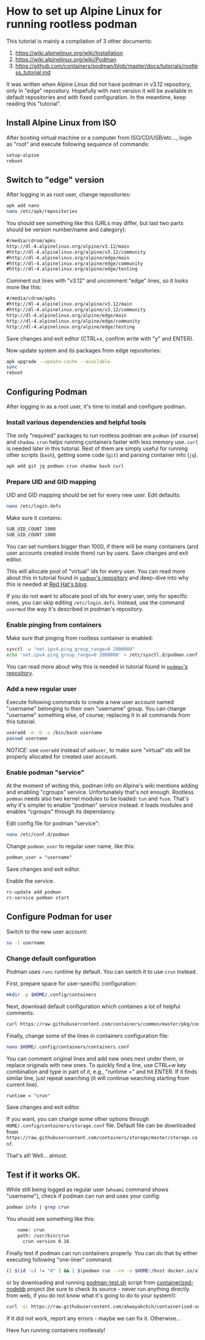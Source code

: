 How to set up Alpine Linux for running rootless podman
======================================================

This tutorial is mainly a compilation of 3 other documents:

1. https://wiki.alpinelinux.org/wiki/Installation
2. https://wiki.alpinelinux.org/wiki/Podman
3. https://github.com/containers/podman/blob/master/docs/tutorials/rootless_tutorial.md

It was written when Alpine Linux did not have podman in v3.12 repository, only in "edge" repository.
Hopefully with next version it will be available in default repositories and with fixed configuration.
In the meantime, keep reading this "tutorial".

## Install Alpine Linux from ISO

After booting virtual machine or a computer from ISO/CD/USB/etc..., login as "root" and execute following sequence of commands:

```sh
setup-alpine
reboot
```

## Switch to "edge" version

After logging in as root user, change repositories:

```sh
apk add nano
nano /etc/apk/repositories
```

You should see something like this (URLs may differ, but last two parts should be version number/name and category):

```txt
#/media/cdrom/apks
http://dl-4.alpinelinux.org/alpine/v3.12/main
#http://dl-4.alpinelinux.org/alpine/v3.12/community
#http://dl-4.alpinelinux.org/alpine/edge/main
#http://dl-4.alpinelinux.org/alpine/edge/community
#http://dl-4.alpinelinux.org/alpine/edge/testing
```

Comment out lines with "v3.12" and uncomment "edge" lines, so it looks more like this:

```txt
#/media/cdrom/apks
#http://dl-4.alpinelinux.org/alpine/v3.12/main
#http://dl-4.alpinelinux.org/alpine/v3.12/community
http://dl-4.alpinelinux.org/alpine/edge/main
http://dl-4.alpinelinux.org/alpine/edge/community
http://dl-4.alpinelinux.org/alpine/edge/testing
```

Save changes and exit editor (CTRL+x, confirm write with "y" and ENTER).

Now update system and its packages from edge repositories:

```sh
apk upgrade --update-cache --available
sync
reboot
```

## Configuring Podman

After logging in as a root user, it's time to install and configure podman.

### Install various dependencies and helpful tools

The only "required" packages to run rootless podman are `podman` (of course) and `shadow`.
`crun` helps running containers faster with less memory use.
`curl` is needed later in this tutorial.
Rest of them are simply useful for running other scripts (`bash`), getting some code (`git`) and parsing container info (`jq`).

```sh
apk add git jq podman crun shadow bash curl
```

### Prepare UID and GID mapping

UID and GID mapping should be set for every new user. Edit defaults:

```sh
nano /etc/login.defs
```

Make sure it contains:

```txt
SUB_UID_COUNT 1000
SUB_GID_COUNT 1000
```

You can set numbers bigger than 1000, if there will be many containers (and user accounts created inside them) run by users.
Save changes and exit editor.

This will allocate pool of "virtual" ids for every user. You can read more about this in tutorial found in [`podman`'s repository](https://github.com/containers/podman/blob/master/docs/tutorials/rootless_tutorial.md#etcsubuid-and-etcsubgid-configuration)
and deep-dive into why this is needed at [Red Hat's blog](https://www.redhat.com/en/blog/understanding-root-inside-and-outside-container).

If you do not want to allocate pool of ids for every user, only for specific ones, you can skip editing `/etc/login.defs`. Instead, use the command `usermod` the way it's described in podman's repository.

### Enable pinging from containers

Make sure that pinging from rootless container is enabled:

```sh
sysctl -w "net.ipv4.ping_group_range=0 2000000"
echo 'net.ipv4.ping_group_range=0 2000000' > /etc/sysctl.d/podman.conf
```

You can read more about why this is needed in tutorial found in [`podman`'s repository](https://github.com/containers/podman/blob/master/docs/tutorials/rootless_tutorial.md#enable-unprivileged-ping).

### Add a new regular user

Execute following commands to create a new user account named "username" belonging to their own "username" group.
You can change "username" something else, of course; replacing it in all commands from this tutorial.

```sh
useradd -m -U -s /bin/bash username
passwd username
```

*NOTICE:* use `useradd` instead of `adduser`, to make sure "virtual" ids will be properly allocated for created user account.

### Enable podman "service"

At the moment of writing this, podman info on Alpine's wiki mentions adding and enabling "cgroups" service.
Unfortunately that's not enough. Rootless `podman` needs also two kernel modules to be loaded: `tun` and `fuse`.
That's why it's simpler to enable "podman" service instead: it loads modules and enables "cgroups" through its dependancy.

Edit config file for podman "service":

```sh
nano /etc/conf.d/podman
```

Change `podman_user` to regular user name, like this:

```txt
podman_user = "username"
```

Save changes and exit editor.

Enable the service.

```sh
rc-update add podman
rc-service podman start
```

## Configure Podman for user

Switch to the new user account:

```sh
su -l username
```

### Change default configuration

Podman uses `runc` runtime by default.
You can switch it to use `crun` instead.

First, prepare space for user-specific configuration:

```sh
mkdir -p $HOME/.config/containers
```

Next, download default configuration which containes a lot of helpful comments:

```sh
curl https://raw.githubusercontent.com/containers/common/master/pkg/config/containers.conf > $HOME/.config/containers/containers.conf
```

Finally, change some of the lines in containers configuration file:

```sh
nano $HOME/.config/containers/containers.conf
```

You can comment original lines and add new ones next under them, or replace originals with new ones.
To quickly find a line, use CTRL+w key combination and type in part of it, e.g., "runtime =" and hit ENTER.
If it finds similar line, just repeat searching (it will continue searching starting from current line).

```txt
runtime = "crun"
```

Save changes and exit editor.

If you want, you can change some other options through `HOME/.config/containers/storage.conf` file.
Default file can be downloaded from `https://raw.githubusercontent.com/containers/storage/master/storage.conf`.

That's all! Well... almost.

## Test if it works OK.

While still being logged as regular user (`whoami` command shows "username"), check if podman can run and uses your config:

```sh
podman info | grep crun
```

You should see something like this:

```txt
	name: crun
	path: /usr/bin/crun
	  crun version 0.16
```

Finally test if podman can run containers properly.
You can do that by either executing following "one-liner" command:

```sh
([ $(id -u) != "0" ] && [ $(podman run --rm -v $HOME:/host docker.io/alpine /bin/sh -c '[ "$container" = "podman" ] && (id -u | tee /host/test.log) && (chmod 0700 /host/test.log)') = "0" ] && [ $(cat $HOME/test.log) = "0" ] && [ $(stat -c "%U:%G" $HOME/test.log) = $(id -nu)":"$(id -ng) ] && (rm $HOME/test.log) && echo "That's all, it works :)") || echo "It failed for some reason :("
```

or by downloading and running [podman-test.sh](https://github.com/ahwayakchih/containerized-nodebb/blob/main/tools/podman-test.sh) script from [containerized-nodebb](https://github.com/ahwayakchih/containerized-nodebb) project (be sure to check its source - never run anything directly from web, if you do not know what it's going to do to your system!):

```sh
curl -sL https://raw.githubusercontent.com/ahwayakchih/containerized-nodebb/main/tools/podman-test.sh | bash -s --
```

If it did not work, report any errors - maybe we can fix it. Otherwise...

Have fun running containers rootlessly!
